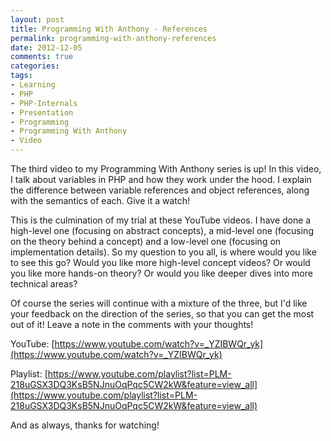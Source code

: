 ```yaml
---
layout: post
title: Programming With Anthony - References
permalink: programming-with-anthony-references
date: 2012-12-05
comments: true
categories:
tags:
- Learning
- PHP
- PHP-Internals
- Presentation
- Programming
- Programming With Anthony
- Video
---
```


The third video to my Programming With Anthony series is up! In this video, I talk about variables in PHP and how they work under the hood. I explain the difference between variable references and object references, along with the semantics of each. Give it a watch!


This is the culmination of my trial at these YouTube videos. I have done a high-level one (focusing on abstract concepts), a mid-level one (focusing on the theory behind a concept) and a low-level one (focusing on implementation details). So my question to you all, is where would you like to see this go? Would you like more high-level concept videos? Or would you like more hands-on theory? Or would you like deeper dives into more technical areas?


Of course the series will continue with a mixture of the three, but I'd like your feedback on the direction of the series, so that you can get the most out of it! Leave a note in the comments with your thoughts!


YouTube: [https://www.youtube.com/watch?v=_YZIBWQr_yk](https://www.youtube.com/watch?v=_YZIBWQr_yk)


Playlist: [https://www.youtube.com/playlist?list=PLM-218uGSX3DQ3KsB5NJnuOqPqc5CW2kW&feature=view_all](https://www.youtube.com/playlist?list=PLM-218uGSX3DQ3KsB5NJnuOqPqc5CW2kW&feature=view_all)


And as always, thanks for watching!
